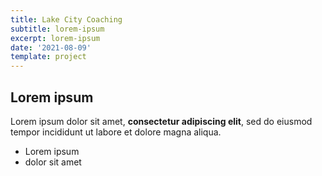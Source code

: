 ```yaml
---
title: Lake City Coaching
subtitle: lorem-ipsum
excerpt: lorem-ipsum
date: '2021-08-09'
template: project
---
```

## Lorem ipsum

Lorem ipsum dolor sit amet, **consectetur adipiscing elit**, sed do eiusmod tempor incididunt ut labore et dolore magna aliqua.

- Lorem ipsum
- dolor sit amet